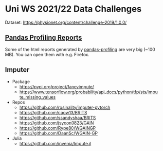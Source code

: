 # Uni WS 2021/22 Data Challenges

Dataset: https://physionet.org/content/challenge-2019/1.0.0/

## [Pandas Profiling Reports](results/PandasProfileReport)

Some of the html reports generated by
[pandas-profiling](https://github.com/pandas-profiling/pandas-profiling)
are very big (~100 MB). You can open them with e.g. Firefox.

## Imputer

- Package
    - https://pypi.org/project/fancyimpute/
    - https://www.tensorflow.org/probability/api_docs/python/tfp/sts/impute_missing_values
- Repos
    - https://github.com/rosinality/imputer-pytorch
    - https://github.com/caow13/BRITS
    - https://github.com/ssandyshaa/BRITS
    - https://github.com/jsyoon0823/GAIN
    - https://github.com/Rype80/WGAINGP
    - https://github.com/DaanSc/WGAIN-GP
- Julia
    - https://github.com/invenia/Impute.jl
